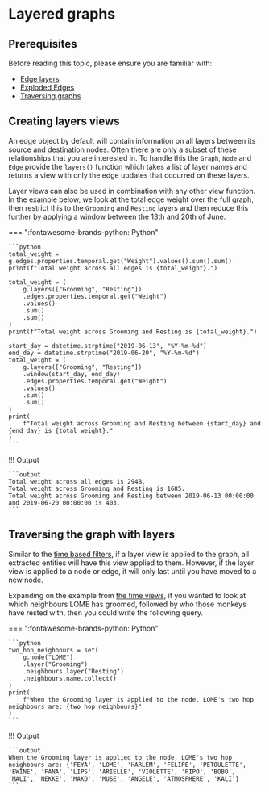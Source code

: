 # Layered graphs

## Prerequisites

Before reading this topic, please ensure you are familiar with:

- [Edge layers](../ingestion/2_direct-updates.md#edge-layers)
- [Exploded Edges](../querying/4_edge-metrics.md#exploded-edges)
- [Traversing graphs](2_time.md#traversing-the-graph-with-views)

## Creating layers views

An edge object by default will contain information on all layers between its source and destination nodes. Often there are only a subset of these relationships that you are interested in. To handle this the `Graph`, `Node` and `Edge` provide the `layers()` function which takes a list of layer names and returns a view with only the edge updates that occurred on these layers. 

Layer views can also be used in combination with any other view function. In the example below, we look at the total edge weight over the full graph, then restrict this to the `Grooming` and `Resting` layers and then reduce this further by applying a window between the 13th and 20th of June.

=== ":fontawesome-brands-python: Python"

    ```python
    total_weight = g.edges.properties.temporal.get("Weight").values().sum().sum()
    print(f"Total weight across all edges is {total_weight}.")

    total_weight = (
        g.layers(["Grooming", "Resting"])
        .edges.properties.temporal.get("Weight")
        .values()
        .sum()
        .sum()
    )
    print(f"Total weight across Grooming and Resting is {total_weight}.")

    start_day = datetime.strptime("2019-06-13", "%Y-%m-%d")
    end_day = datetime.strptime("2019-06-20", "%Y-%m-%d")
    total_weight = (
        g.layers(["Grooming", "Resting"])
        .window(start_day, end_day)
        .edges.properties.temporal.get("Weight")
        .values()
        .sum()
        .sum()
    )
    print(
        f"Total weight across Grooming and Resting between {start_day} and {end_day} is {total_weight}."
    )
    ```

!!! Output

    ```output
    Total weight across all edges is 2948.
    Total weight across Grooming and Resting is 1685.
    Total weight across Grooming and Resting between 2019-06-13 00:00:00 and 2019-06-20 00:00:00 is 403.
    ```

## Traversing the graph with layers

Similar to the [time based filters](2_time.md#traversing-the-graph-with-views), if a layer view is applied to the graph, all extracted entities will have this view applied to them. However, if the layer view is applied to a node or edge, it will only last until you have moved to a new node.

Expanding on the example from [the time views](2_time.md#traversing-the-graph-with-views), if you wanted to look at which neighbours LOME has groomed, followed by who those monkeys have rested with, then you could write the following query.

=== ":fontawesome-brands-python: Python"

    ```python
    two_hop_neighbours = set(
        g.node("LOME")
        .layer("Grooming")
        .neighbours.layer("Resting")
        .neighbours.name.collect()
    )
    print(
        f"When the Grooming layer is applied to the node, LOME's two hop neighbours are: {two_hop_neighbours}"
    )
    ```

!!! Output

    ```output
    When the Grooming layer is applied to the node, LOME's two hop neighbours are: {'FEYA', 'LOME', 'HARLEM', 'FELIPE', 'PETOULETTE', 'EWINE', 'FANA', 'LIPS', 'ARIELLE', 'VIOLETTE', 'PIPO', 'BOBO', 'MALI', 'NEKKE', 'MAKO', 'MUSE', 'ANGELE', 'ATMOSPHERE', 'KALI'}
    ```
